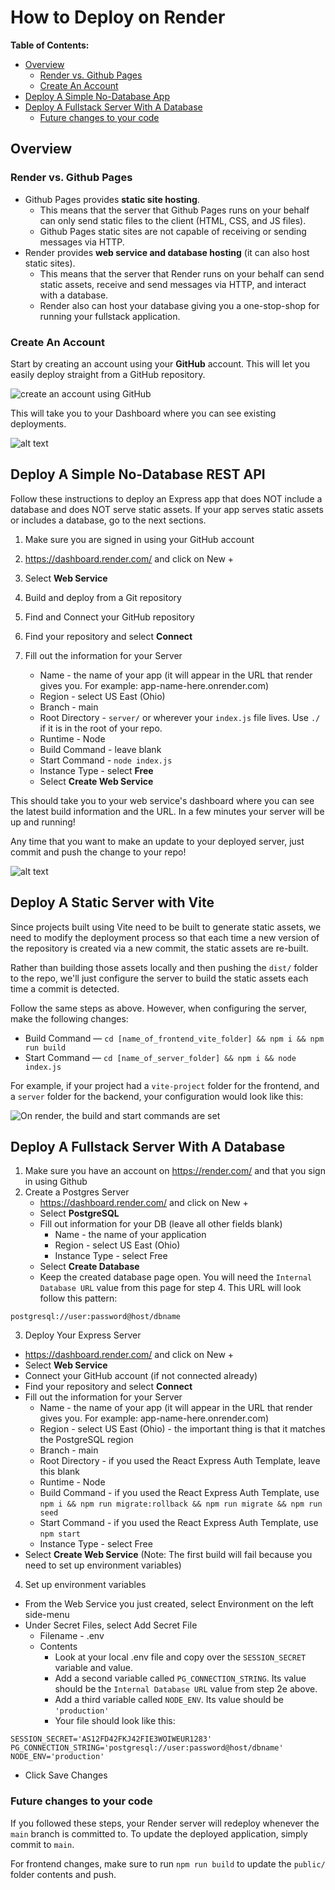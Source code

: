 # How to Deploy on Render

**Table of Contents:**

* [Overview](deploying-using-render.md#overview)
  * [Render vs. Github Pages](deploying-using-render.md#render-vs-github-pages)
  * [Create An Account](deploying-using-render.md#create-an-account)
* [Deploy A Simple No-Database App](deploying-using-render.md#deploy-a-simple-no-database-app)
* [Deploy A Fullstack Server With A Database](deploying-using-render.md#deploy-a-fullstack-server-with-a-database)
  * [Future changes to your code](deploying-using-render.md#future-changes-to-your-code)

## Overview

### Render vs. Github Pages

* Github Pages provides **static site hosting**.
  * This means that the server that Github Pages runs on your behalf can only send static files to the client (HTML, CSS, and JS files).
  * Github Pages static sites are not capable of receiving or sending messages via HTTP.
* Render provides **web service and database hosting** (it can also host static sites).
  * This means that the server that Render runs on your behalf can send static assets, receive and send messages via HTTP, and interact with a database.
  * Render also can host your database giving you a one-stop-shop for running your fullstack application.

### Create An Account

Start by creating an account using your **GitHub** account. This will let you easily deploy straight from a GitHub repository.

![create an account using GitHub](img/create-account.png)

This will take you to your Dashboard where you can see existing deployments.

![alt text](img/dashboard.png)

## Deploy A Simple No-Database REST API

Follow these instructions to deploy an Express app that does NOT include a database and does NOT serve static assets. If your app serves static assets or includes a database, go to the next sections.

1. Make sure you are signed in using your GitHub account
2. https://dashboard.render.com/ and click on New +
3. Select **Web Service**
4. Build and deploy from a Git repository
5. Find and Connect your GitHub repository
6. Find your repository and select **Connect**
7. Fill out the information for your Server

   * Name - the name of your app (it will appear in the URL that render gives you. For example: app-name-here.onrender.com)
   * Region - select US East (Ohio)
   * Branch - main
   * Root Directory - `server/` or wherever your `index.js` file lives. Use `./` if it is in the root of your repo.
   * Runtime - Node
   * Build Command - leave blank
   * Start Command - `node index.js`
   * Instance Type - select **Free**
   * Select **Create Web Service**

This should take you to your web service's dashboard where you can see the latest build information and the URL. In a few minutes your server will be up and running!

Any time that you want to make an update to your deployed server, just commit and push the change to your repo!

![alt text](img/web-service-dashboard.png)

## Deploy A Static Server with Vite

Since projects built using Vite need to be built to generate static assets, we need to modify the deployment process so that each time a new version of the repository is created via a new commit, the static assets are re-built. 

Rather than building those assets locally and then pushing the `dist/` folder to the repo, we'll just configure the server to build the static assets each time a commit is detected.

Follow the same steps as above. However, when configuring the server, make the following changes:

- Build Command — `cd [name_of_frontend_vite_folder] && npm i && npm run build`
- Start Command — `cd [name_of_server_folder] && npm i && node index.js`

For example, if your project had a `vite-project` folder for the frontend, and a `server` folder for the backend, your configuration would look like this:

![On render, the build and start commands are set](img/render-deploying-static-build-start.png)

## Deploy A Fullstack Server With A Database

1. Make sure you have an account on https://render.com/ and that you sign in using Github
2. Create a Postgres Server
   * https://dashboard.render.com/ and click on New +
   * Select **PostgreSQL**
   * Fill out information for your DB (leave all other fields blank)
     * Name - the name of your application
     * Region - select US East (Ohio)
     * Instance Type - select Free
   * Select **Create Database**
   * Keep the created database page open. You will need the `Internal Database URL` value from this page for step 4. This URL will look follow this pattern:

```
postgresql://user:password@host/dbname
```

3. Deploy Your Express Server

* https://dashboard.render.com/ and click on New +
* Select **Web Service**
* Connect your GitHub account (if not connected already)
* Find your repository and select **Connect**
* Fill out the information for your Server
  * Name - the name of your app (it will appear in the URL that render gives you. For example: app-name-here.onrender.com)
  * Region - select US East (Ohio) - the important thing is that it matches the PostgreSQL region
  * Branch - main
  * Root Directory - if you used the React Express Auth Template, leave this blank
  * Runtime - Node
  * Build Command - if you used the React Express Auth Template, use `npm i && npm run migrate:rollback && npm run migrate && npm run seed`
  * Start Command - if you used the React Express Auth Template, use `npm start`
  * Instance Type - select Free
* Select **Create Web Service** (Note: The first build will fail because you need to set up environment variables)

4. Set up environment variables

* From the Web Service you just created, select Environment on the left side-menu
* Under Secret Files, select Add Secret File
  * Filename - .env
  * Contents
    * Look at your local .env file and copy over the `SESSION_SECRET` variable and value.
    * Add a second variable called `PG_CONNECTION_STRING`. Its value should be the `Internal Database URL` value from step 2e above.
    * Add a third variable called `NODE_ENV`. Its value should be `'production'`
    * Your file should look like this:

```
SESSION_SECRET='AS12FD42FKJ42FIE3WOIWEUR1283'
PG_CONNECTION_STRING='postgresql://user:password@host/dbname'
NODE_ENV='production'
```

* Click Save Changes

### Future changes to your code

If you followed these steps, your Render server will redeploy whenever the `main` branch is committed to. To update the deployed application, simply commit to `main`.

For frontend changes, make sure to run `npm run build` to update the `public/` folder contents and push.
